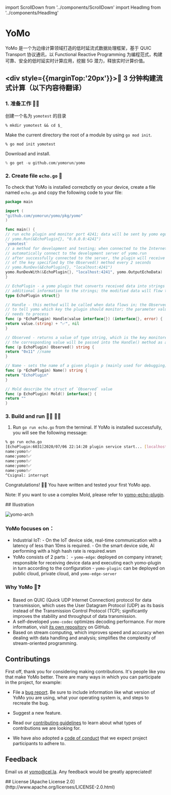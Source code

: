 import ScrollDown from '../components/ScrollDown'
import HeadImg from '../components/HeadImg'

# YoMo

YoMo 是一个为边缘计算领域打造的低时延流式数据处理框架，基于 QUIC Transport 协议通讯，以 Functional Reactive Programming 为编程范式，构建可靠、安全的低时延实时计算应用，挖掘 5G 潜力，释放实时计算价值。

<HeadImg></HeadImg>

## <div style={{marginTop:'20px'}}>🚀 3 分钟构建流式计算（以下内容待翻译）</div>

<div className=' plate violet'>

### 1. 准备工作 👨‍💻

创建一个名为 <span>`yomotest`</span> 的目录

```
% mkdir yomotest && cd $_
```

Make the current directory the root of a module by using `go mod init`.

```
% go mod init yomotest
```

Download and install.

```s
% go get -u github.com/yomorun/yomo
```

### 2. Create file `echo.go` 📃

To check that YoMo is installed correzbctly on your device, create a file named `echo.go` and copy the following code to your file:

```go 
package main

import (
"github.com/yomorun/yomo/pkg/yomo"
)

func main() {
// run echo plugin and monitor port 4241; data will be sent by yomo egde
// yomo.Run(&EchoPlugin{}, "0.0.0.0:4241")
`yomotest`
// a method for development and testing; when connected to the Internet, it will
// automatically connect to the development server of yomo.run
// after successfully connected to the server, the plugin will receive the value
// of the key specified by the Observed() method every 2 seconds
// yomo.RunDev(&EchoPlugin{}, "localhost:4241")
yomo.RunDevWith(&EchoPlugin{}, "localhost:4241", yomo.OutputEchoData)
}

// EchoPlugin - a yomo plugin that converts received data into strings and appends
// additional information to the strings; the modified data will flow to the next plugin
type EchoPlugin struct{}

// Handle - this method will be called when data flows in; the Observed() method is used
// to tell yomo which key the plugin should monitor; the parameter value is what the plugin
// needs to process
func (p *EchoPlugin) Handle(value interface{}) (interface{}, error) {
return value.(string) + "✅", nil
}

// Observed - returns a value of type string, which is the key monitored by echo plugin;
// the corresponding value will be passed into the Handle() method as an object
func (p EchoPlugin) Observed() string {
return "0x11" //name
}

// Name - sets the name of a given plugin p (mainly used for debugging)
func (p *EchoPlugin) Name() string {
return "EchoPlugin"
}

// Mold describe the struct of `Observed` value
func (p EchoPlugin) Mold() interface{} {
return ""
}
```

### 3. Build and run 🏃‍♀️ 🏃‍♀️

1. Run `go run echo.go` from the terminal. If YoMo is installed successfully, you will see the following message:

```bash
% go run echo.go
[EchoPlugin:6031]2020/07/06 22:14:20 plugin service start... [localhost:4241]
name:yomo!✅
name:yomo!✅
name:yomo!✅
name:yomo!✅
name:yomo!✅
^Csignal: interrupt
```

Congratulations! 🎉✨ You have written and tested your first YoMo app.

Note: If you want to use a complex Mold, please refer to [yomo-echo-plugin](https://github.com/yomorun/yomo-echo-plugin).
<ScrollDown content="下拉学习更多"></ScrollDown>

</div>
<div id="tip1" className="cut_line"></div>

<div className='plate blue '>
## Illustration

![yomo-arch](https://yomo.run/yomo-arch.png)

### YoMo focuses on：

- Industrial IoT: - On the IoT device side, real-time communication with a latency of less than 10ms is required. - On the smart device side, AI performing with a high hash rate is required.wsm
- YoMo consists of 2 parts： - `yomo-edge`: deployed on company intranet; responsible for receiving device data and executing each yomo-plugin in turn according to the configuration - `yomo-plugin`: can be deployed on public cloud, private cloud, and `yomo-edge-server`

### Why YoMo 🤔❓

- Based on QUIC (Quick UDP Internet Connection) protocol for data transmission, which uses the User Datagram Protocol (UDP) as its basis instead of the Transmission Control Protocol (TCP); significantly improves the stability and throughput of data transmission.
- A self-developed `yomo-codec` optimizes decoding performance. For more information, visit [its own repository](https://github.com/yomorun/yomo-codec) on GitHub.
- Based on stream computing, which improves speed and accuracy when dealing with data handling and analysis; simplifies the complexity of stream-oriented programming.

</div>

<div id="tip1" className="cut_line"></div>

<div className=' plate violet '>

## Contributings

First off, thank you for considering making contributions. It's people like you that make YoMo better. There are many ways in which you can participate in the project, for example:

- File a [bug report](https://github.com/yomorun/yomo/issues/new?assignees=&labels=bug&template=bug_report.md&title=%5BBUG%5D). Be sure to include information like what version of YoMo you are using, what your operating system is, and steps to recreate the bug.

- Suggest a new feature.

- Read our [contributing guidelines](https://github.com/yomorun/yomo/blob/master/CONTRIBUTING.md) to learn about what types of contributions we are looking for.

- We have also adopted a [code of conduct](https://github.com/yomorun/yomo/blob/master/CODE_OF_CONDUCT.md) that we expect project participants to adhere to.
</div>

<div id="tip1" className="cut_line"></div>

<div className='  plate blue '>

## Feedback

Email us at [yomo@cel.la](mailto:yomo@cel.la). Any feedback would be greatly appreciated!

</div>

<div id="tip1" className="cut_line"></div>

<div className='  plate violet '>
## License
[Apache License 2.0](http://www.apache.org/licenses/LICENSE-2.0.html)
</div>
